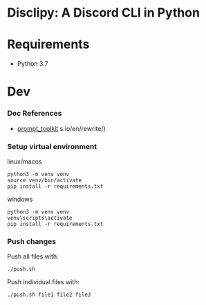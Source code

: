 # Disclipy: A Discord CLI in Python

# Requirements

- Python 3.7

# Dev

### Doc References

- [prompt_toolkit](https://python-prompt-toolkit.readthedocs.io/en/master/index.html)
s.io/en/rewrite/)

### Setup virtual environment

linux/macos

```
python3 -m venv venv
source venv/bin/activate
pip install -r requirements.txt
```

windows

```
python3 -m venv venv
venv\scripts\activate
pip install -r requirements.txt
```

### Push changes

Push all files with:

```
./push.sh
```

Push individual files with:

```
./push.sh file1 file2 file3
```


